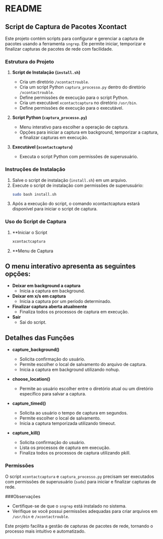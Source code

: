 # README

## Script de Captura de Pacotes Xcontact

Este projeto contém scripts para configurar e gerenciar a captura de pacotes usando a ferramenta `sngrep`. Ele permite iniciar, temporizar e finalizar capturas de pacotes de rede com facilidade.

### Estrutura do Projeto

1. **Script de Instalação (`install.sh`)**
   - Cria um diretório `/xcontactrouble`.
   - Cria um script Python `captura_processo.py` dentro do diretório `/xcontactrouble`.
   - Define permissões de execução para o script Python.
   - Cria um executável `xcontactcaptura` no diretório `/usr/bin`.
   - Define permissões de execução para o executável.

2. **Script Python (`captura_processo.py`)**
   - Menu interativo para escolher a operação de captura.
   - Opções para iniciar a captura em background, temporizar a captura, e finalizar capturas em execução.

3. **Executável (`xcontactcaptura`)**
   - Executa o script Python com permissões de superusuário.

### Instruções de Instalação

1. Salve o script de instalação (`install.sh`) em um arquivo.
2. Execute o script de instalação com permissões de superusuário:
   ```bash
   sudo bash install.sh
   ```
3. Após a execução do script, o comando xcontactcaptura estará disponível para iniciar o script de captura.

### Uso do Script de Captura
1. **Iniciar o Script
   ```bash
   xcontactcaptura
   ```
2. **Menu de Captura

## O menu interativo apresenta as seguintes opções:
- **Deixar em background a captura**
  - Inicia a captura em background.
- **Deixar em x/s em captura**
  - Inicia a captura por um período determinado.
- **Finalizar captura aberta atualmente**
  - Finaliza todos os processos de captura em execução.
- **Sair**
  - Sai do script.

## Detalhes das Funções

- **capture_background()**
  - Solicita confirmação do usuário.
  - Permite escolher o local de salvamento do arquivo de captura.
  - Inicia a captura em background utilizando nohup.

- **choose_location()**
  - Permite ao usuário escolher entre o diretório atual ou um diretório específico para salvar a captura.

- **capture_timed()**
  - Solicita ao usuário o tempo de captura em segundos.
  - Permite escolher o local de salvamento.
  - Inicia a captura temporizada utilizando timeout.

- **capture_kill()**
  - Solicita confirmação do usuário.
  - Lista os processos de captura em execução.
  - Finaliza todos os processos de captura utilizando pkill.

### Permissões

O script `xcontactcaptura` e `captura_processo.py` precisam ser executados com permissões de superusuário (`sudo`) para iniciar e finalizar capturas de rede.

###Observações

- Certifique-se de que o `sngrep` está instalado no sistema.
- Verifique se você possui permissões adequadas para criar arquivos em `/usr/bin` e `/xcontactrouble`.

Este projeto facilita a gestão de capturas de pacotes de rede, tornando o processo mais intuitivo e automatizado.
